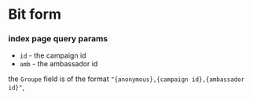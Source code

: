 # Bit form


### index page query params
* `id` - the campaign id
* `amb` - the ambassador id


the `Groupe` field is of the format `"{anonymous},{campaign id},{ambassador id}"`,
